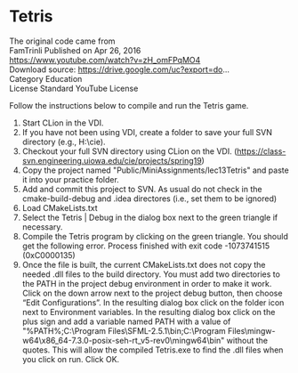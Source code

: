 # Tetris
The original code came from  
FamTrinli Published on Apr 26, 2016  
https://www.youtube.com/watch?v=zH_omFPqMO4  
Download source: https://drive.google.com/uc?export=do...  
Category Education  
License Standard YouTube License  

Follow the instructions below to compile and run the Tetris game.
1.	Start CLion in the VDI.
2.	If you have not been using VDI, create a folder to save your full SVN directory (e.g., H:\cie).
3.	Checkout your full SVN directory using CLion on the VDI. (https://class-svn.engineering.uiowa.edu/cie/projects/spring19)
4.	Copy the project named "Public/MiniAssignments/lec13Tetris" and paste it into your practice folder.
5.	Add and commit this project to SVN. As usual do not check in the cmake-build-debug and .idea directores (i.e., set
them to be ignored)
6.	Load CMakeLists.txt
7.	Select the Tetris | Debug in the dialog box next to the green triangle if necessary.
8.	Compile the Tetris program by clicking on the green triangle.  You should get the following error.
Process finished with exit code -1073741515 (0xC0000135)
9.	Once the file is built, the current CMakeLists.txt does not copy the needed .dll files to the build directory.
You must add two directories to the PATH in the project debug environment in order to make it work. 
Click on the down arrow next to the project debug button, then choose “Edit Configurations”. 
In the resulting dialog box click on the folder icon next to Environment variables. In the resulting dialog box
click on the plus sign and add a variable named PATH with a value of
"%PATH%;C:\Program Files\SFML-2.5.1\bin;C:\Program Files\mingw-w64\x86_64-7.3.0-posix-seh-rt_v5-rev0\mingw64\bin"
without the quotes. This will allow the compiled Tetris.exe to find the .dll files when you click on run. Click OK.
